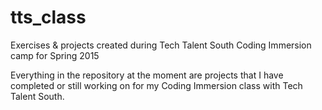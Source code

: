 # tts_class
Exercises &amp; projects created during Tech Talent South Coding Immersion camp for Spring 2015

Everything in the repository at the moment are projects that I have completed or still working on for my Coding Immersion class with Tech Talent South.
